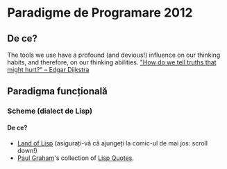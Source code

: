 # Paradigme de Programare 2012

## De ce? 
The tools we use have a profound (and devious!) influence on our thinking habits, and therefore, on our thinking abilities. ["How do we tell truths that might hurt?" – Edgar Dijkstra](http://www.cs.virginia.edu/~evans/cs655/readings/ewd498.html)

## Paradigma funcțională

### Scheme (dialect de Lisp)
#### De ce?
* [Land of Lisp](http://landoflisp.com/) (asigurați-vă că ajungeți la comic-ul de mai jos: scroll down!)
* [Paul Graham](http://en.wikipedia.org/wiki/Paul_Graham_(computer_programmer))'s collection of [Lisp Quotes](http://www.paulgraham.com/quotes.html).

